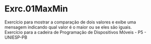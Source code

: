 # Exrc.01MaxMin
Exercício para mostrar a comparação de dois valores e exibe uma mensagem indicando qual valor é o maior ou se eles são iguais.
<br>
Exercício para a cadeira de Programação de Dispositivos Móveis - P5 - UNIESP-PB 
